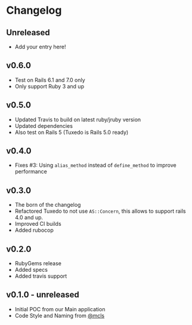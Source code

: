 # Changelog

## Unreleased

- Add your entry here!

## v0.6.0

- Test on Rails 6.1 and 7.0 only
- Only support Ruby 3 and up

## v0.5.0

- Updated Travis to build on latest ruby/jruby version
- Updated dependencies
- Also test on Rails 5 (Tuxedo is Rails 5.0 ready)

## v0.4.0

- Fixes #3: Using `alias_method` instead of `define_method` to improve performance

## v0.3.0

- The born of the changelog
- Refactored Tuxedo to not use `AS::Concern`, this allows to support rails 4.0 and up.
- Improved CI builds
- Added rubocop

## v0.2.0

- RubyGems release
- Added specs
- Added travis support

## v0.1.0 - unreleased

- Initial POC from our Main application
- Code Style and Naming from [@mcls](https://github.com/mcls)
